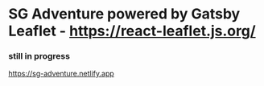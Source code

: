 # SG Adventure powered by Gatsby Leaflet - https://react-leaflet.js.org/

### still in progress 

https://sg-adventure.netlify.app



